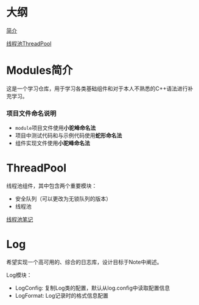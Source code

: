 # 大纲
[简介](#modules)

[线程池ThreadPool](#threadpool)

# Modules简介
这是一个学习仓库，用于学习各类基础组件和对于本人不熟悉的C++语法进行补充学习。

### 项目文件命名说明
- ``module``项目文件使用**小驼峰命名法**
- 项目中测试代码和与示例代码使用**蛇形命名法**
- 组件实现文件使用**小驼峰命名法**

# ThreadPool
线程池组件，其中包含两个重要模块：
- 安全队列（可以更改为无锁队列的版本）
- 线程池

[线程池笔记](./threadpool/%20线程池.md)

# Log
希望实现一个高可用的、综合的日志库，设计目标于Note中阐述。

Log模块：
- LogConfig: 复制Log类的配置，默认从log.config中读取配置信息
- LogFormat: Log记录时的格式信息配置

